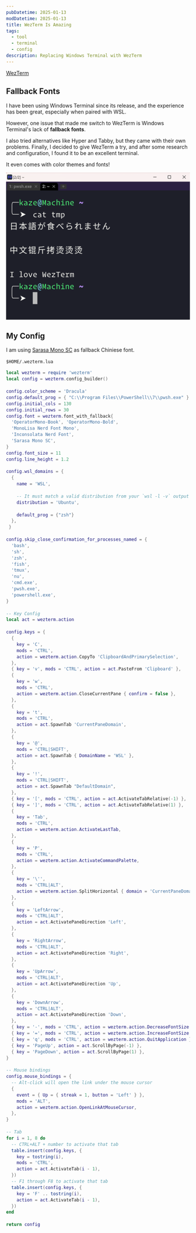 ```yaml
---
pubDatetime: 2025-01-13
modDatetime: 2025-01-13
title: WezTerm Is Amazing
tags:
  - tool
  - terminal
  - config
description: Replacing Windows Terminal with WezTerm
---
```


[WezTerm](https://wezfurlong.org/wezterm/index.html)

## Fallback Fonts

I have been using Windows Terminal since its release, and the experience has been great, especially when paired with WSL.

However, one issue that made me switch to WezTerm is Windows Terminal's lack of **fallback fonts**.

I also tried alternatives like Hyper and Tabby, but they came with their own problems. Finally, I decided to give WezTerm a try, and after some research and configuration, I found it to be an excellent terminal.

It even comes with color themes and fonts!

![wezterm](../../assets/images/wezterm.png)

## My Config

I am using [Sarasa Mono SC](https://github.com/be5invis/Sarasa-Gothic) as fallback Chiniese font.

`$HOME/.wezterm.lua`

```lua
local wezterm = require 'wezterm'
local config = wezterm.config_builder()

config.color_scheme = 'Dracula'
config.default_prog = { "C:\\Program Files\\PowerShell\\7\\pwsh.exe" }
config.initial_cols = 130
config.initial_rows = 30
config.font = wezterm.font_with_fallback{
  'OperatorMono-Book', 'OperatorMono-Bold',
  'MonoLisa Nerd Font Mono',
  'Inconsolata Nerd Font',
  'Sarasa Mono SC',
}
config.font_size = 11
config.line_height = 1.2

config.wsl_domains = {
  {
    name = 'WSL',

    -- It must match a valid distribution from your `wsl -l -v` output in
    distribution = 'Ubuntu',

    default_prog = {"zsh"}
  },
 }

config.skip_close_confirmation_for_processes_named = {
  'bash',
  'sh',
  'zsh',
  'fish',
  'tmux',
  'nu',
  'cmd.exe',
  'pwsh.exe',
  'powershell.exe',
}

-- Key Config
local act = wezterm.action

config.keys = {
  {
    key = 'C',
    mods = 'CTRL',
    action = wezterm.action.CopyTo 'ClipboardAndPrimarySelection',
  },
  { key = 'v', mods = 'CTRL', action = act.PasteFrom 'Clipboard' },
  {
    key = 'w',
    mods = 'CTRL',
    action = wezterm.action.CloseCurrentPane { confirm = false },
  },
  {
    key = 't',
    mods = 'CTRL',
    action = act.SpawnTab 'CurrentPaneDomain',
  },
  {
    key = '@',
    mods = 'CTRL|SHIFT',
    action = act.SpawnTab { DomainName = 'WSL' },
  },
  {
    key = '!',
    mods = 'CTRL|SHIFT',
    action = act.SpawnTab "DefaultDomain",
  },
  { key = '[', mods = 'CTRL', action = act.ActivateTabRelative(-1) },
  { key = ']', mods = 'CTRL', action = act.ActivateTabRelative(1) },
  {
    key = 'Tab',
    mods = 'CTRL',
    action = wezterm.action.ActivateLastTab,
  },
  {
    key = 'P',
    mods = 'CTRL',
    action = wezterm.action.ActivateCommandPalette,
  },
  {
    key = '\'',
    mods = 'CTRL|ALT',
    action = wezterm.action.SplitHorizontal { domain = 'CurrentPaneDomain' },
  },
  {
    key = 'LeftArrow',
    mods = 'CTRL|ALT',
    action = act.ActivatePaneDirection 'Left',
  },
  {
    key = 'RightArrow',
    mods = 'CTRL|ALT',
    action = act.ActivatePaneDirection 'Right',
  },
  {
    key = 'UpArrow',
    mods = 'CTRL|ALT',
    action = act.ActivatePaneDirection 'Up',
  },
  {
    key = 'DownArrow',
    mods = 'CTRL|ALT',
    action = act.ActivatePaneDirection 'Down',
  },
  { key = '-', mods = 'CTRL', action = wezterm.action.DecreaseFontSize },
  { key = '=', mods = 'CTRL', action = wezterm.action.IncreaseFontSize },
  { key = 'q', mods = 'CTRL', action = wezterm.action.QuitApplication },
  { key = 'PageUp', action = act.ScrollByPage(-1) },
  { key = 'PageDown', action = act.ScrollByPage(1) },
}

-- Mouse bindings
config.mouse_bindings = {
  -- Alt-click will open the link under the mouse cursor
  {
    event = { Up = { streak = 1, button = 'Left' } },
    mods = 'ALT',
    action = wezterm.action.OpenLinkAtMouseCursor,
  },
}

-- Tab
for i = 1, 8 do
  -- CTRL+ALT + number to activate that tab
  table.insert(config.keys, {
    key = tostring(i),
    mods = 'CTRL',
    action = act.ActivateTab(i - 1),
  })
  -- F1 through F8 to activate that tab
  table.insert(config.keys, {
    key = 'F' .. tostring(i),
    action = act.ActivateTab(i - 1),
  })
end

return config
```
